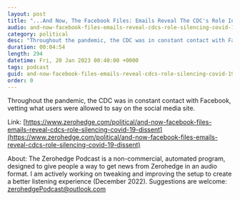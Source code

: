 ```yaml
---
layout: post
title: "...And Now, The Facebook Files: Emails Reveal The CDC's Role In Silencing COVID-19 Dissent"
audio: and-now-facebook-files-emails-reveal-cdcs-role-silencing-covid-19-dissent-0
category: political
desc: "Throughout the pandemic, the CDC was in constant contact with Facebook, vetting what users were allowed to say on the social media site."
duration: 00:04:54
length: 294
datetime: Fri, 20 Jan 2023 00:40:00 +0000
tags: podcast
guid: and-now-facebook-files-emails-reveal-cdcs-role-silencing-covid-19-dissent-0
order: 0
---
```

Throughout the pandemic, the CDC was in constant contact with Facebook, vetting what users were allowed to say on the social media site.

Link: [https://www.zerohedge.com/political/and-now-facebook-files-emails-reveal-cdcs-role-silencing-covid-19-dissent](https://www.zerohedge.com/political/and-now-facebook-files-emails-reveal-cdcs-role-silencing-covid-19-dissent)

About: The Zerohedge Podcast is a non-commercial, automated program, designed to give people a way to get news from Zerohedge in an audio format.  I am actively working on tweaking and improving the setup to create a better listening experience (December 2022).  Suggestions are welcome: [zerohedgePodcast@outlook.com](mailto:zerohedgePodcast@outlook.com)